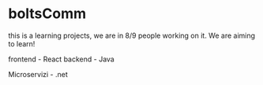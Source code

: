 # boltsComm

this is a learning projects, we are in 8/9 people working on it. We are aiming to learn!

frontend - React
backend - Java

Microservizi - .net
